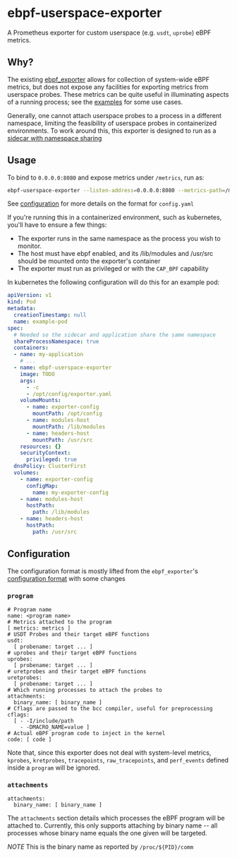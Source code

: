 # ebpf-userspace-exporter

A Prometheus exporter for custom userspace (e.g. `usdt`, `uprobe`) eBPF metrics.

## Why?

The existing [ebpf_exporter](https://github.com/cloudflare/ebpf_exporter) allows for collection of system-wide eBPF metrics, but does not expose any facilities for exporting metrics from userspace probes.
These metrics can be quite useful in illuminating aspects of a running process; see the [examples](./examples) for some use cases.

Generally, one cannot attach userspace probes to a process in a different namespace, limiting the feasibility of userspace probes in containerized environments.
To work around this, this exporter is designed to run as a [sidecar with namespace sharing](https://kubernetes.io/docs/tasks/configure-pod-container/share-process-namespace/)

## Usage

To bind to `0.0.0.0:8080` and expose metrics under `/metrics`, run as:

```bash
ebpf-userspace-exporter --listen-address=0.0.0.0:8080 --metrics-path=/metrics --probe-config=/path/to/config.yaml
```

See [configuration](#configuration) for more details on the format for `config.yaml`

If you're running this in a containerized environment, such as kubernetes, you'll have to ensure a few things:

* The exporter runs in the same namespace as the process you wish to monitor.
* The host must have ebpf enabled, and its /lib/modules and /usr/src should be mounted onto the exporter's container
* The exporter must run as privileged or with the `CAP_BPF` capability

In kubernetes the following configuration will do this for an example pod:

```yaml
apiVersion: v1
kind: Pod
metadata:
  creationTimestamp: null
  name: example-pod
spec:
  # Needed so the sidecar and application share the same namespace
  shareProcessNamespace: true
  containers:
  - name: my-application
    # ...
  - name: ebpf-userspace-exporter
    image: TODO
    args:
      - -c
      - /opt/config/exporter.yaml
    volumeMounts:
      - name: exporter-config
        mountPath: /opt/config
      - name: modules-host
        mountPath: /lib/modules
      - name: headers-host
        mountPath: /usr/src
    resources: {}
    securityContext:
      privileged: true
  dnsPolicy: ClusterFirst
  volumes:
    - name: exporter-config
      configMap:
        name: my-exporter-config
    - name: modules-host
      hostPath:
        path: /lib/modules
    - name: headers-host
      hostPath:
        path: /usr/src
```

## Configuration

The configuration format is mostly lifted from the `ebpf_exporter`'s [configuration format](https://github.com/cloudflare/ebpf_exporter#configuration) with some changes


### `program`

```
# Program name
name: <program name>
# Metrics attached to the program
[ metrics: metrics ]
# USDT Probes and their target eBPF functions
usdt:
  [ probename: target ... ]
# uprobes and their target eBPF functions
uprobes:
  [ probename: target ... ]
# uretprobes and their target eBPF functions
uretprobes:
  [ probename: target ... ]
# Which running processes to attach the probes to
attachments:
  binary_name: [ binary_name ]
# Cflags are passed to the bcc compiler, useful for preprocessing
cflags:
  [ - -I/include/path
    - -DMACRO_NAME=value ]
# Actual eBPF program code to inject in the kernel
code: [ code ]
```

Note that, since this exporter does not deal with system-level metrics, `kprobes`, `kretprobes`, `tracepoints`, `raw_tracepoints`, and `perf_events` defined inside a `program` will be ignored.

### `attachments`

```
attachments:
  binary_name: [ binary_name ]
```

The `attachments` section details which processes the eBPF program will be attached to.
Currently, this only supports attaching by binary name -- all processes whose binary name equals the one given will be targeted.

*NOTE* This is the binary name as reported by `/proc/${PID}/comm`
